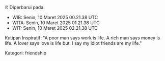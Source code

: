 ⏰ Diperbarui pada:
- WIB: Senin, 10 Maret 2025 00.21.38 UTC
- WITA: Senin, 10 Maret 2025 01.21.38 UTC
- WIT: Senin, 10 Maret 2025 02.21.38 UTC

Kutipan Inspiratif:
"A poor man says work is life. A rich man says money is life. A lover says love is life but. I say my idiot friends are my life."


Kategori: friendship

